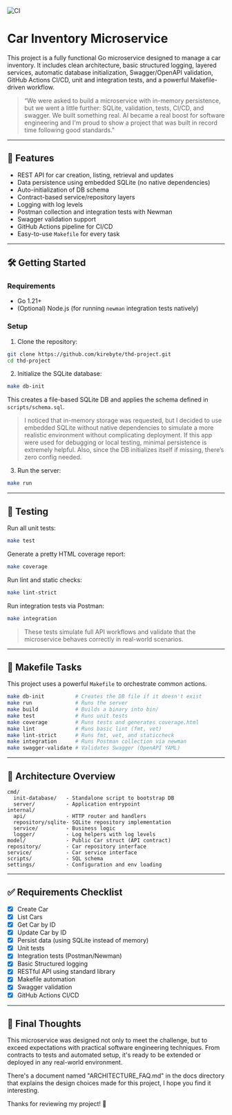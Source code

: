 ![CI](https://github.com/kirebyte/thd-project/actions/workflows/ci.yml/badge.svg)

# Car Inventory Microservice

This project is a fully functional Go microservice designed to manage a car inventory. It includes clean architecture, basic structured logging, layered services, automatic database initialization, Swagger/OpenAPI validation, GitHub Actions CI/CD, unit and integration tests, and a powerful Makefile-driven workflow.

> “We were asked to build a microservice with in-memory persistence, but we went a little further: SQLite, validation, tests, CI/CD, and swagger. We built something real. AI became a real boost for software engineering and I'm proud to show a project that was built in record time following good standards."

---

## 🚀 Features

- REST API for car creation, listing, retrieval and updates
- Data persistence using embedded SQLite (no native dependencies)
- Auto-initialization of DB schema
- Contract-based service/repository layers
- Logging with log levels
- Postman collection and integration tests with Newman
- Swagger validation support
- GitHub Actions pipeline for CI/CD
- Easy-to-use `Makefile` for every task

---

## 🛠️ Getting Started

### Requirements
- Go 1.21+
- (Optional) Node.js (for running `newman` integration tests natively)

### Setup

1. Clone the repository:

```bash
git clone https://github.com/kirebyte/thd-project.git
cd thd-project
```

2. Initialize the SQLite database:

```bash
make db-init
```

This creates a file-based SQLite DB and applies the schema defined in `scripts/schema.sql`.

> I noticed that in-memory storage was requested, but I decided to use embedded SQLite without native dependencies to simulate a more realistic environment without complicating deployment.
> If this app were used for debugging or local testing, minimal persistence is extremely helpful. Also, since the DB initializes itself if missing, there’s zero config needed.

3. Run the server:

```bash
make run
```

---

## 🧪 Testing

Run all unit tests:
```bash
make test
```

Generate a pretty HTML coverage report:
```bash
make coverage
```

Run lint and static checks:
```bash
make lint-strict
```

Run integration tests via Postman:
```bash
make integration
```

> These tests simulate full API workflows and validate that the microservice behaves correctly in real-world scenarios.

---

## 🔁 Makefile Tasks

This project uses a powerful `Makefile` to orchestrate common actions.

```bash
make db-init          # Creates the DB file if it doesn't exist
make run              # Runs the server
make build            # Builds a binary into bin/
make test             # Runs unit tests
make coverage         # Runs tests and generates coverage.html
make lint             # Runs basic lint (fmt, vet)
make lint-strict      # Runs fmt, vet, and staticcheck
make integration      # Runs Postman collection via newman
make swagger-validate # Validates Swagger (OpenAPI YAML)
```

---

## 🧩 Architecture Overview

```
cmd/
  init-database/   - Standalone script to bootstrap DB
  server/          - Application entrypoint
internal/
  api/             - HTTP router and handlers
  repository/sqlite- SQLite repository implementation
  service/         - Business logic
  logger/          - Log helpers with log levels
model/             - Public Car struct (API contract)
repository/        - Car repository interface
service/           - Car service interface
scripts/           - SQL schema
settings/          - Configuration and env loading
```

---

## ✅ Requirements Checklist

- [x] Create Car
- [x] List Cars
- [x] Get Car by ID
- [x] Update Car by ID
- [x] Persist data (using SQLite instead of memory)
- [x] Unit tests
- [x] Integration tests (Postman/Newman)
- [x] Basic Structured logging
- [x] RESTful API using standard library
- [x] Makefile automation
- [x] Swagger validation
- [x] GitHub Actions CI/CD

---

## 🧠 Final Thoughts

This microservice was designed not only to meet the challenge, but to exceed expectations with practical software engineering techniques. From contracts to tests and automated setup, it's ready to be extended or deployed in any real-world environment.

There's a document named "ARCHITECTURE_FAQ.md" in the docs directory that explains the design choices made for this project, I hope you find it interesting.

Thanks for reviewing my project! 💜

